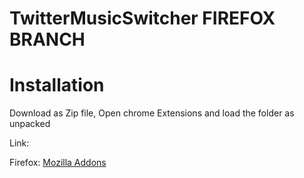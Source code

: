 # TwitterMusicSwitcher FIREFOX BRANCH

# Installation

Download as Zip file, Open chrome Extensions and load the folder as unpacked

Link:

Firefox: [Mozilla Addons](https://addons.mozilla.org/en-US/firefox/addon/twitter-music-provider/)
